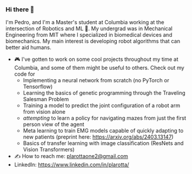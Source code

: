 ### Hi there 👋

I'm Pedro, and I'm a Master's student at Columbia working at the intersection of Robotics and ML 🤖. My undergrad was in Mechanical Engineering from MIT where I specialized in biomedical devices and biomechanics. My main interest is developing robot algorithms that can better aid humans. 
- 🎮 I've gotten to work on some cool projects throughout my time at Columbia, and some of them might be useful to others. Check out my code for
    - Implementing a neural network from scratch (no PyTorch or Tensorflow)
    - Learning the basics of genetic programming through the Traveling Salesman Problem
    - Training a model to predict the joint configuration of a robot arm from vision alone
    - *attempting* to learn a policy for navigating mazes from just the first person view of the agent
    - Meta learning to train EMG models capable of quickly adapting to new patients (preprint here: https://arxiv.org/abs/2403.13147)
    - Basics of transfer learning with image classification (ResNets and Vision Transformers)
- ✍️ How to reach me: plarottaone2@gmail.com
- LinkedIn: https://www.linkedin.com/in/plarotta/
